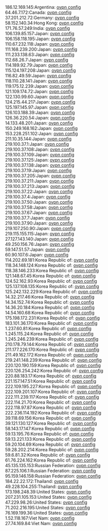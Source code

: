 186.12.169.145:Argentina: [ovpn config](vpn/186_12_169_145.ovpn)  
64.46.7.172:Canada: [ovpn config](vpn/64_46_7_172.ovpn)  
37.201.212.72:Germany: [ovpn config](vpn/37_201_212_72.ovpn)  
58.152.140.34:Hong Kong: [ovpn config](vpn/58_152_140_34.ovpn)  
171.76.57.249:India: [ovpn config](vpn/171_76_57_249.ovpn)  
106.139.85.157:Japan: [ovpn config](vpn/106_139_85_157.ovpn)  
106.158.118.195:Japan: [ovpn config](vpn/106_158_118_195.ovpn)  
110.67.232.118:Japan: [ovpn config](vpn/110_67_232_118.ovpn)  
111.168.239.200:Japan: [ovpn config](vpn/111_168_239_200.ovpn)  
111.233.138.63:Japan: [ovpn config](vpn/111_233_138_63.ovpn)  
112.68.26.7:Japan: [ovpn config](vpn/112_68_26_7.ovpn)  
114.189.92.79:Japan: [ovpn config](vpn/114_189_92_79.ovpn)  
115.124.197.208:Japan: [ovpn config](vpn/115_124_197_208.ovpn)  
116.82.49.59:Japan: [ovpn config](vpn/116_82_49_59.ovpn)  
118.110.28.141:Japan: [ovpn config](vpn/118_110_28_141.ovpn)  
119.175.12.239:Japan: [ovpn config](vpn/119_175_12_239.ovpn)  
121.109.174.72:Japan: [ovpn config](vpn/121_109_174_72.ovpn)  
122.130.99.60:Japan: [ovpn config](vpn/122_130_99_60.ovpn)  
124.215.44.217:Japan: [ovpn config](vpn/124_215_44_217.ovpn)  
125.197.145.97:Japan: [ovpn config](vpn/125_197_145_97.ovpn)  
126.103.188.39:Japan: [ovpn config](vpn/126_103_188_39.ovpn)  
126.36.220.54:Japan: [ovpn config](vpn/126_36_220_54.ovpn)  
14.133.48.201:Japan: [ovpn config](vpn/14_133_48_201.ovpn)  
150.249.168.162:Japan: [ovpn config](vpn/150_249_168_162.ovpn)  
153.228.251.102:Japan: [ovpn config](vpn/153_228_251_102.ovpn)  
211.10.35.144:Japan: [ovpn config](vpn/211_10_35_144.ovpn)  
219.100.37.1:Japan: [ovpn config](vpn/219_100_37_1.ovpn)  
219.100.37.108:Japan: [ovpn config](vpn/219_100_37_108.ovpn)  
219.100.37.109:Japan: [ovpn config](vpn/219_100_37_109.ovpn)  
219.100.37.125:Japan: [ovpn config](vpn/219_100_37_125.ovpn)  
219.100.37.138:Japan: [ovpn config](vpn/219_100_37_138.ovpn)  
219.100.37.19:Japan: [ovpn config](vpn/219_100_37_19.ovpn)  
219.100.37.205:Japan: [ovpn config](vpn/219_100_37_205.ovpn)  
219.100.37.211:Japan: [ovpn config](vpn/219_100_37_211.ovpn)  
219.100.37.213:Japan: [ovpn config](vpn/219_100_37_213.ovpn)  
219.100.37.22:Japan: [ovpn config](vpn/219_100_37_22.ovpn)  
219.100.37.4:Japan: [ovpn config](vpn/219_100_37_4.ovpn)  
219.100.37.50:Japan: [ovpn config](vpn/219_100_37_50.ovpn)  
219.100.37.58:Japan: [ovpn config](vpn/219_100_37_58.ovpn)  
219.100.37.67:Japan: [ovpn config](vpn/219_100_37_67.ovpn)  
219.100.37.7:Japan: [ovpn config](vpn/219_100_37_7.ovpn)  
219.100.37.90:Japan: [ovpn config](vpn/219_100_37_90.ovpn)  
219.107.250.90:Japan: [ovpn config](vpn/219_107_250_90.ovpn)  
219.115.155.115:Japan: [ovpn config](vpn/219_115_155_115.ovpn)  
27.127.143.140:Japan: [ovpn config](vpn/27_127_143_140.ovpn)  
49.250.156.76:Japan: [ovpn config](vpn/49_250_156_76.ovpn)  
59.147.51.57:Japan: [ovpn config](vpn/59_147_51_57.ovpn)  
60.90.107.6:Japan: [ovpn config](vpn/60_90_107_6.ovpn)  
114.202.69.181:Korea Republic of: [ovpn config](vpn/114_202_69_181.ovpn)  
118.34.148.124:Korea Republic of: [ovpn config](vpn/118_34_148_124.ovpn)  
118.38.146.233:Korea Republic of: [ovpn config](vpn/118_38_146_233.ovpn)  
121.148.67.45:Korea Republic of: [ovpn config](vpn/121_148_67_45.ovpn)  
124.52.162.93:Korea Republic of: [ovpn config](vpn/124_52_162_93.ovpn)  
125.137.108.135:Korea Republic of: [ovpn config](vpn/125_137_108_135.ovpn)  
125.242.132.229:Korea Republic of: [ovpn config](vpn/125_242_132_229.ovpn)  
14.32.217.46:Korea Republic of: [ovpn config](vpn/14_32_217_46.ovpn)  
14.34.152.74:Korea Republic of: [ovpn config](vpn/14_34_152_74.ovpn)  
14.36.20.184:Korea Republic of: [ovpn config](vpn/14_36_20_184.ovpn)  
14.54.160.68:Korea Republic of: [ovpn config](vpn/14_54_160_68.ovpn)  
175.198.172.231:Korea Republic of: [ovpn config](vpn/175_198_172_231.ovpn)  
183.101.36.170:Korea Republic of: [ovpn config](vpn/183_101_36_170.ovpn)  
1.237.60.81:Korea Republic of: [ovpn config](vpn/1_237_60_81.ovpn)  
1.245.115.24:Korea Republic of: [ovpn config](vpn/1_245_115_24.ovpn)  
1.245.246.239:Korea Republic of: [ovpn config](vpn/1_245_246_239.ovpn)  
210.178.79.144:Korea Republic of: [ovpn config](vpn/210_178_79_144.ovpn)  
211.177.226.170:Korea Republic of: [ovpn config](vpn/211_177_226_170.ovpn)  
211.49.162.172:Korea Republic of: [ovpn config](vpn/211_49_162_172.ovpn)  
219.241.148.239:Korea Republic of: [ovpn config](vpn/219_241_148_239.ovpn)  
220.120.190.159:Korea Republic of: [ovpn config](vpn/220_120_190_159.ovpn)  
220.126.254.242:Korea Republic of: [ovpn config](vpn/220_126_254_242.ovpn)  
220.88.183.17:Korea Republic of: [ovpn config](vpn/220_88_183_17.ovpn)  
221.157.147.51:Korea Republic of: [ovpn config](vpn/221_157_147_51.ovpn)  
222.109.195.227:Korea Republic of: [ovpn config](vpn/222_109_195_227.ovpn)  
222.109.201.107:Korea Republic of: [ovpn config](vpn/222_109_201_107.ovpn)  
222.111.239.117:Korea Republic of: [ovpn config](vpn/222_111_239_117.ovpn)  
222.114.21.70:Korea Republic of: [ovpn config](vpn/222_114_21_70.ovpn)  
222.118.97.87:Korea Republic of: [ovpn config](vpn/222_118_97_87.ovpn)  
222.236.114.192:Korea Republic of: [ovpn config](vpn/222_236_114_192.ovpn)  
39.118.69.156:Korea Republic of: [ovpn config](vpn/39_118_69_156.ovpn)  
39.121.130.127:Korea Republic of: [ovpn config](vpn/39_121_130_127.ovpn)  
58.143.17.147:Korea Republic of: [ovpn config](vpn/58_143_17_147.ovpn)  
59.13.195.76:Korea Republic of: [ovpn config](vpn/59_13_195_76.ovpn)  
59.13.221.133:Korea Republic of: [ovpn config](vpn/59_13_221_133.ovpn)  
59.20.104.69:Korea Republic of: [ovpn config](vpn/59_20_104_69.ovpn)  
59.28.202.214:Korea Republic of: [ovpn config](vpn/59_28_202_214.ovpn)  
59.6.81.32:Korea Republic of: [ovpn config](vpn/59_6_81_32.ovpn)  
61.76.224.162:Korea Republic of: [ovpn config](vpn/61_76_224_162.ovpn)  
45.135.135.153:Russian Federation: [ovpn config](vpn/45_135_135_153.ovpn)  
87.225.106.1:Russian Federation: [ovpn config](vpn/87_225_106_1.ovpn)  
95.159.146.158:Russian Federation: [ovpn config](vpn/95_159_146_158.ovpn)  
184.22.22.172:Thailand: [ovpn config](vpn/184_22_22_172.ovpn)  
49.228.104.255:Thailand: [ovpn config](vpn/49_228_104_255.ovpn)  
173.198.248.39:United States: [ovpn config](vpn/173_198_248_39.ovpn)  
207.231.105.153:United States: [ovpn config](vpn/207_231_105_153.ovpn)  
47.229.98.26:United States: [ovpn config](vpn/47_229_98_26.ovpn)  
71.202.216.195:United States: [ovpn config](vpn/71_202_216_195.ovpn)  
76.169.199.36:United States: [ovpn config](vpn/76_169_199_36.ovpn)  
1.52.118.167:Viet Nam: [ovpn config](vpn/1_52_118_167.ovpn)  
27.74.169.84:Viet Nam: [ovpn config](vpn/27_74_169_84.ovpn)  
